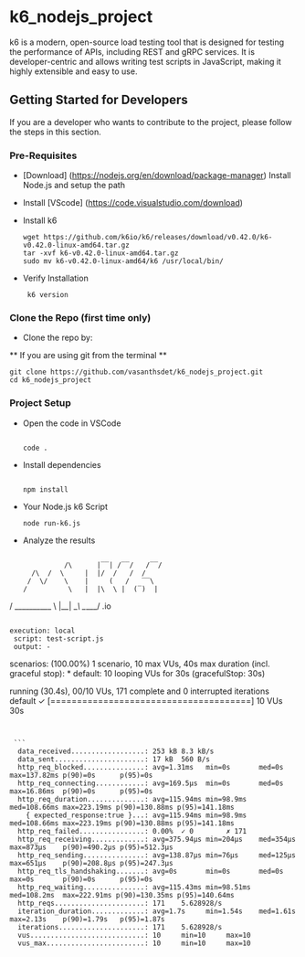 # k6_nodejs_project

k6 is a modern, open-source load testing tool that is designed for testing the performance of APIs, including REST and gRPC services. It is developer-centric and allows writing test scripts in JavaScript, making it highly extensible and easy to use.

## Getting Started for Developers

If you are a developer who wants to contribute to the project, please follow the steps in this section.

### Pre-Requisites

- [Download] (https://nodejs.org/en/download/package-manager) Install Node.js and setup the path
- Install [VScode] (https://code.visualstudio.com/download)
- Install k6 
   ```
   wget https://github.com/k6io/k6/releases/download/v0.42.0/k6-v0.42.0-linux-amd64.tar.gz
   tar -xvf k6-v0.42.0-linux-amd64.tar.gz
   sudo mv k6-v0.42.0-linux-amd64/k6 /usr/local/bin/

   ```
- Verify Installation

   ```
    k6 version

   ```

### Clone the Repo (first time only)

- Clone the repo by:

** If you are using git from the terminal **

  ```
  git clone https://github.com/vasanthsdet/k6_nodejs_project.git
  cd k6_nodejs_project
  ```

  ### Project Setup

  - Open the code in VSCode

    ```

    code .
    ```
 
 - Install dependencies

    ```

    npm install
    ```

 - Your Node.js k6 Script

   ```
   node run-k6.js
   ```

 - Analyze the results

   ```

             /\      |‾‾| /‾‾/   /‾‾/
     /\  /  \     |  |/  /   /  /
    /  \/    \    |     (   /   ‾‾\
   /          \   |  |\  \ |  (‾)  |
  / __________ \  |__| \__\ \_____/ .io

  ```

  ```
    
    execution: local
     script: test-script.js
     output: -

   scenarios: (100.00%) 1 scenario, 10 max VUs, 40s max duration (incl. graceful stop):
           * default: 10 looping VUs for 30s (gracefulStop: 30s)

   running (30.4s), 00/10 VUs, 171 complete and 0 interrupted iterations
   default ✓ [======================================] 10 VUs  30s
   ```


    ```
     data_received..................: 253 kB 8.3 kB/s
     data_sent......................: 17 kB  560 B/s
     http_req_blocked...............: avg=1.31ms   min=0s       med=0s       max=137.82ms p(90)=0s      p(95)=0s     
     http_req_connecting............: avg=169.5µs  min=0s       med=0s       max=16.86ms  p(90)=0s      p(95)=0s     
     http_req_duration..............: avg=115.94ms min=98.9ms   med=108.66ms max=223.19ms p(90)=130.88ms p(95)=141.18ms
       { expected_response:true }...: avg=115.94ms min=98.9ms   med=108.66ms max=223.19ms p(90)=130.88ms p(95)=141.18ms
     http_req_failed................: 0.00%  ✓ 0        ✗ 171  
     http_req_receiving.............: avg=375.94µs min=204µs    med=354µs    max=873µs    p(90)=490.2µs p(95)=512.3µs 
     http_req_sending...............: avg=138.87µs min=76µs     med=125µs    max=651µs    p(90)=208.8µs p(95)=247.3µs 
     http_req_tls_handshaking.......: avg=0s       min=0s       med=0s       max=0s       p(90)=0s      p(95)=0s     
     http_req_waiting...............: avg=115.43ms min=98.51ms  med=108.2ms  max=222.91ms p(90)=130.35ms p(95)=140.64ms
     http_reqs......................: 171    5.628928/s
     iteration_duration.............: avg=1.7s     min=1.54s    med=1.61s    max=2.13s    p(90)=1.79s   p(95)=1.87s  
     iterations.....................: 171    5.628928/s
     vus............................: 10     min=10     max=10
     vus_max........................: 10     min=10     max=10

   ```